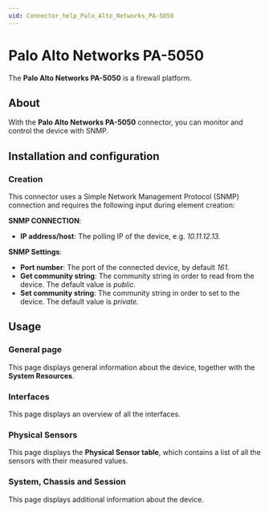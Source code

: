 ```yaml
---
uid: Connector_help_Palo_Alto_Networks_PA-5050
---
```


# Palo Alto Networks PA-5050

The **Palo Alto Networks PA-5050** is a firewall platform.

## About

With the **Palo Alto Networks PA-5050** connector, you can monitor and control the device with SNMP.

## Installation and configuration

### Creation

This connector uses a Simple Network Management Protocol (SNMP) connection and requires the following input during element creation:

**SNMP CONNECTION**:

- **IP address/host**: The polling IP of the device, e.g. *10.11.12.13.*

**SNMP Settings**:

- **Port number**: The port of the connected device, by default *161.*
- **Get community string**: The community string in order to read from the device. The default value is *public*.
- **Set community string**: The community string in order to set to the device. The default value is *private.*

## Usage

### General page

This page displays general information about the device, together with the **System Resources**.

### Interfaces

This page displays an overview of all the interfaces.

### Physical Sensors

This page displays the **Physical Sensor table**, which contains a list of all the sensors with their measured values.

### System, Chassis and Session

This page displays additional information about the device.
